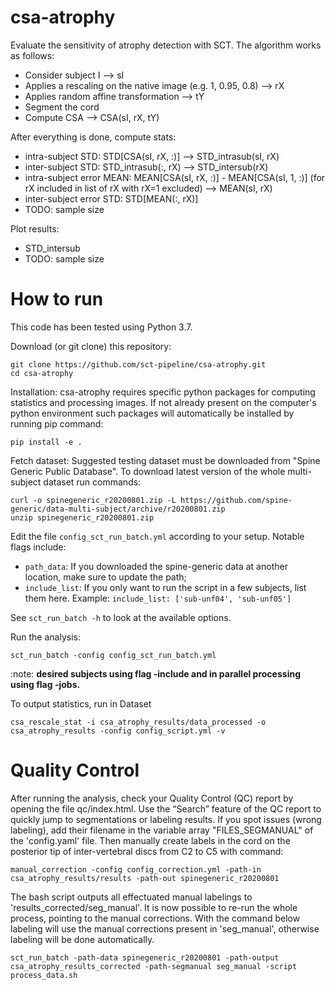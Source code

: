 # csa-atrophy

Evaluate the sensitivity of atrophy detection with SCT. The algorithm works as follows:
- Consider subject I --> sI
- Applies a rescaling on the native image (e.g. 1, 0.95, 0.8) --> rX
- Applies random affine transformation --> tY
- Segment the cord
- Compute CSA --> CSA(sI, rX, tY)

After everything is done, compute stats:
- intra-subject STD: STD[CSA(sI, rX, :)] --> STD_intrasub(sI, rX)
- inter-subject STD: STD_intrasub(:, rX) --> STD_intersub(rX)
- intra-subject error MEAN: MEAN[CSA(sI, rX, :)] - MEAN[CSA(sI, 1, :)] (for rX included in list of rX with rX=1 excluded)
  --> MEAN(sI, rX)
- inter-subject error STD: STD[MEAN(:, rX)]
- TODO: sample size

Plot results:
- STD_intersub
- TODO: sample size

# How to run

This code has been tested using Python 3.7.

Download (or git clone) this repository:
~~~
git clone https://github.com/sct-pipeline/csa-atrophy.git
cd csa-atrophy
~~~
Installation:
csa-atrophy requires specific python packages for computing statistics and processing images. If not already present on the computer's python environment such packages will automatically be installed by running pip command:
~~~
pip install -e .
~~~

Fetch dataset:
Suggested testing dataset must be downloaded from "Spine Generic Public Database". To download latest version of the whole multi-subject dataset run commands:
~~~
curl -o spinegeneric_r20200801.zip -L https://github.com/spine-generic/data-multi-subject/archive/r20200801.zip
unzip spinegeneric_r20200801.zip
~~~

Edit the file `config_sct_run_batch.yml` according to your setup. Notable flags include:
- `path_data`: If you downloaded the spine-generic data at another location, make sure to update the path;
- `include_list`: If you only want to run the script in a few subjects, list them here. Example: 
  `include_list: ['sub-unf04', 'sub-unf05']`

See `sct_run_batch -h` to look at the available options.

Run the analysis:
~~~
sct_run_batch -config config_sct_run_batch.yml
~~~

:note: **desired subjects using flag -include and in parallel processing using flag -jobs.**

To output statistics, run in Dataset
~~~
csa_rescale_stat -i csa_atrophy_results/data_processed -o csa_atrophy_results -config config_script.yml -v
~~~

# Quality Control

After running the analysis, check your Quality Control (QC) report by opening the file qc/index.html. Use the “Search” feature of the QC report to quickly jump to segmentations or labeling results. If you spot issues (wrong labeling), add their filename in the variable array "FILES_SEGMANUAL" of the 'config.yaml' file. Then manually create labels in the cord on the posterior tip of inter-vertebral discs from C2 to C5 with command:
~~~
manual_correction -config config_correction.yml -path-in csa_atrophy_results/results -path-out spinegeneric_r20200801
~~~
The bash script outputs all effectuated manual labelings to 'results_corrected/seg_manual'.
It is now possible to re-run the whole process, pointing to the manual corrections. With the command below labeling will use the manual corrections present in 'seg_manual', otherwise labeling will be done automatically.
~~~
sct_run_batch -path-data spinegeneric_r20200801 -path-output csa_atrophy_results_corrected -path-segmanual seg_manual -script process_data.sh
~~~
